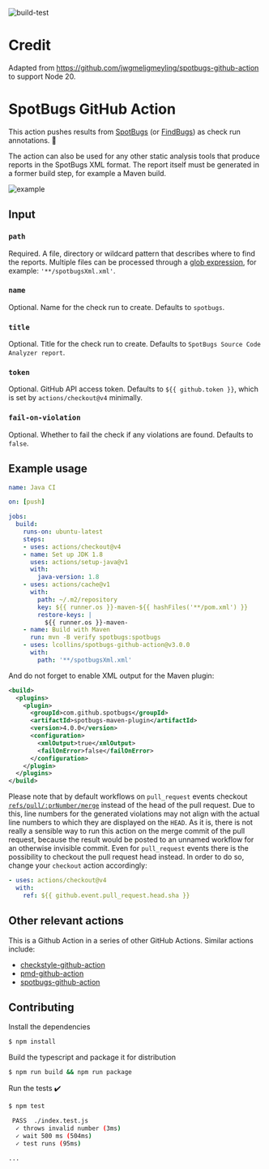 ![build-test](https://github.com/lcollins/spotbugs-github-action/workflows/build-test/badge.svg)

# Credit

Adapted from https://github.com/jwgmeligmeyling/spotbugs-github-action to support Node 20.

# SpotBugs GitHub Action

This action pushes results from [SpotBugs](https://spotbugs.github.io/) (or [FindBugs](http://findbugs.sourceforge.net/)) as check run annotations. :rocket:

The action can also be used for any other static analysis tools that produce reports in the SpotBugs XML format.
The report itself must be generated in a former build step, for example a Maven build.

![example](images/example.png)

## Input

### `path`
Required. A file, directory or wildcard pattern that describes where to find the reports.
Multiple files can be processed through a [glob expression](https://github.com/actions/toolkit/tree/master/packages/glob), for example: `'**/spotbugsXml.xml'`.

### `name`
Optional. Name for the check run to create. Defaults to `spotbugs`.

### `title`
Optional. Title for the check run to create. Defaults to `SpotBugs Source Code Analyzer report`.

### `token`
Optional. GitHub API access token. Defaults to `${{ github.token }}`, which is set by `actions/checkout@v4` minimally.

### `fail-on-violation`
Optional. Whether to fail the check if any violations are found. Defaults to `false`.

## Example usage

```yaml
name: Java CI

on: [push]

jobs:
  build:
    runs-on: ubuntu-latest
    steps:
    - uses: actions/checkout@v4
    - name: Set up JDK 1.8
      uses: actions/setup-java@v1
      with:
        java-version: 1.8
    - uses: actions/cache@v1
      with:
        path: ~/.m2/repository
        key: ${{ runner.os }}-maven-${{ hashFiles('**/pom.xml') }}
        restore-keys: |
          ${{ runner.os }}-maven-
    - name: Build with Maven
      run: mvn -B verify spotbugs:spotbugs
    - uses: lcollins/spotbugs-github-action@v3.0.0
      with:
        path: '**/spotbugsXml.xml'
```

And do not forget to enable XML output for the Maven plugin:

```xml
<build>
  <plugins>
    <plugin>
      <groupId>com.github.spotbugs</groupId>
      <artifactId>spotbugs-maven-plugin</artifactId>
      <version>4.0.0</version>
      <configuration>
        <xmlOutput>true</xmlOutput>
        <failOnError>false</failOnError>
      </configuration>
    </plugin>
  </plugins>
</build>
```

Please note that by default workflows on `pull_request` events checkout [`refs/pull/:prNumber/merge`](https://help.github.com/en/actions/reference/events-that-trigger-workflows) instead of the head of the pull request.
Due to this, line numbers for the generated violations may not align with the actual line numbers to which they are displayed on the `HEAD`.
As it is, there is not really a sensible way to run this action on the merge commit of the pull request, because the result would be posted to an unnamed workflow for an otherwise invisible commit.
Even for `pull_request` events there is the possibility to checkout the pull request head instead. In order to do so, change your `checkout` action accordingly:

```yaml
- uses: actions/checkout@v4
  with:
    ref: ${{ github.event.pull_request.head.sha }}
```

## Other relevant actions
This is a Github Action in a series of other GitHub Actions. Similar actions include:

* [checkstyle-github-action](https://github.com/lcollins/checkstyle-github-action)
* [pmd-github-action](https://github.com/lcollins/pmd-github-action)
* [spotbugs-github-action](https://github.com/lcollins/spotbugs-github-action)

## Contributing

Install the dependencies  
```bash
$ npm install
```

Build the typescript and package it for distribution
```bash
$ npm run build && npm run package
```

Run the tests :heavy_check_mark:  
```bash
$ npm test

 PASS  ./index.test.js
  ✓ throws invalid number (3ms)
  ✓ wait 500 ms (504ms)
  ✓ test runs (95ms)

...
```

